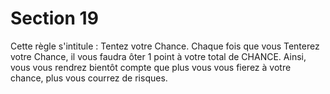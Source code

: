 # Section 19

Cette règle s'intitule : Tentez votre Chance. Chaque fois que vous Tenterez votre Chance, il vous faudra ôter 1 point à votre total de CHANCE. Ainsi, vous vous rendrez bientôt compte que plus vous vous fierez à votre chance, plus vous courrez de risques.